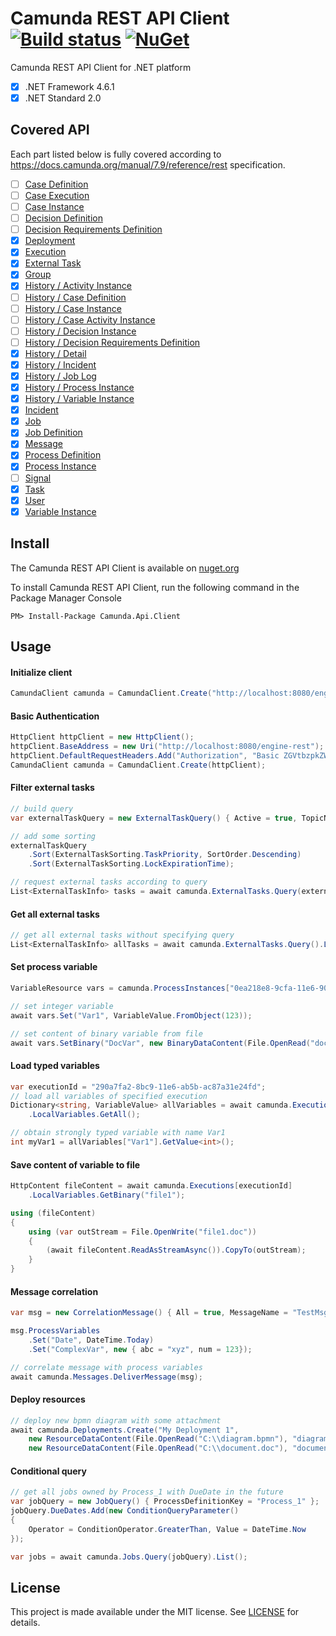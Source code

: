 # Camunda REST API Client [![Build status](https://ci.appveyor.com/api/projects/status/l2ct8th9hwuwlqvf?svg=true)](https://ci.appveyor.com/project/jlucansky/camunda-api-client) [![NuGet](https://img.shields.io/nuget/v/Camunda.Api.Client.svg)](https://www.nuget.org/packages/Camunda.Api.Client)
Camunda REST API Client for .NET platform
- [x] .NET Framework 4.6.1
- [x] .NET Standard 2.0

## Covered API
Each part listed below is fully covered according to https://docs.camunda.org/manual/7.9/reference/rest specification.
- [ ] [Case Definition](https://docs.camunda.org/manual/7.9/reference/rest/case-definition/)
- [ ] [Case Execution](https://docs.camunda.org/manual/7.9/reference/rest/case-execution/)
- [ ] [Case Instance](https://docs.camunda.org/manual/7.9/reference/rest/case-instance/)
- [ ] [Decision Definition](https://docs.camunda.org/manual/7.9/reference/rest/decision-definition/)
- [ ] [Decision Requirements Definition](https://docs.camunda.org/manual/7.9/reference/rest/decision-requirements-definition/)
- [x] [Deployment](https://docs.camunda.org/manual/7.9/reference/rest/deployment/)
- [x] [Execution](https://docs.camunda.org/manual/7.9/reference/rest/execution/)
- [x] [External Task](https://docs.camunda.org/manual/7.9/reference/rest/external-task/)
- [x] [Group](https://docs.camunda.org/manual/7.9/reference/rest/group/)
- [x] [History / Activity Instance](https://docs.camunda.org/manual/7.9/reference/rest/history/activity-instance/)
- [ ] [History / Case Definition](https://docs.camunda.org/manual/7.9/reference/rest/history/case-definition/)
- [ ] [History / Case Instance](https://docs.camunda.org/manual/7.9/reference/rest/history/case-instance/)
- [ ] [History / Case Activity Instance](https://docs.camunda.org/manual/7.9/reference/rest/history/case-activity-instance/)
- [ ] [History / Decision Instance](https://docs.camunda.org/manual/7.9/reference/rest/history/decision-instance/)
- [ ] [History / Decision Requirements Definition](https://docs.camunda.org/manual/7.9/reference/rest/history/decision-requirements-definition/)
- [x] [History / Detail](https://docs.camunda.org/manual/7.9/reference/rest/history/detail/)
- [x] [History / Incident](https://docs.camunda.org/manual/7.9/reference/rest/history/incident/)
- [x] [History / Job Log](https://docs.camunda.org/manual/7.9/reference/rest/history/job-log/)
- [x] [History / Process Instance](https://docs.camunda.org/manual/7.9/reference/rest/history/process-instance/)
- [x] [History / Variable Instance](https://docs.camunda.org/manual/7.9/reference/rest/history/variable-instance/)
- [x] [Incident](https://docs.camunda.org/manual/7.9/reference/rest/incident/)
- [X] [Job](https://docs.camunda.org/manual/7.9/reference/rest/job/)
- [x] [Job Definition](https://docs.camunda.org/manual/7.9/reference/rest/job-definition/)
- [x] [Message](https://docs.camunda.org/manual/7.9/reference/rest/message/)
- [x] [Process Definition](https://docs.camunda.org/manual/7.9/reference/rest/process-definition/)
- [x] [Process Instance](https://docs.camunda.org/manual/7.9/reference/rest/process-instance/)
- [ ] [Signal](https://docs.camunda.org/manual/7.9/reference/rest/signal/)
- [x] [Task](https://docs.camunda.org/manual/7.9/reference/rest/task/)
- [x] [User](https://docs.camunda.org/manual/7.9/reference/rest/user/)
- [x] [Variable Instance](https://docs.camunda.org/manual/7.9/reference/rest/variable-instance/)

## Install
The Camunda REST API Client is available on [nuget.org](https://www.nuget.org/packages/Camunda.Api.Client)

To install Camunda REST API Client, run the following command in the Package Manager Console
```
PM> Install-Package Camunda.Api.Client
```

## Usage

#### Initialize client
```cs
CamundaClient camunda = CamundaClient.Create("http://localhost:8080/engine-rest");
```

#### Basic Authentication
```cs
HttpClient httpClient = new HttpClient();
httpClient.BaseAddress = new Uri("http://localhost:8080/engine-rest");
httpClient.DefaultRequestHeaders.Add("Authorization", "Basic ZGVtbzpkZW1v");
CamundaClient camunda = CamundaClient.Create(httpClient);
```

#### Filter external tasks
```cs
// build query
var externalTaskQuery = new ExternalTaskQuery() { Active = true, TopicName = "MyTask" };

// add some sorting
externalTaskQuery
    .Sort(ExternalTaskSorting.TaskPriority, SortOrder.Descending)
    .Sort(ExternalTaskSorting.LockExpirationTime);

// request external tasks according to query
List<ExternalTaskInfo> tasks = await camunda.ExternalTasks.Query(externalTaskQuery).List();
```
#### Get all external tasks
```cs
// get all external tasks without specifying query
List<ExternalTaskInfo> allTasks = await camunda.ExternalTasks.Query().List();
```
#### Set process variable
```cs
VariableResource vars = camunda.ProcessInstances["0ea218e8-9cfa-11e6-90a6-ac87a31e24fd"].Variables;

// set integer variable
await vars.Set("Var1", VariableValue.FromObject(123));

// set content of binary variable from file
await vars.SetBinary("DocVar", new BinaryDataContent(File.OpenRead("document.doc")), BinaryVariableType.Bytes);
```
#### Load typed variables
```cs
var executionId = "290a7fa2-8bc9-11e6-ab5b-ac87a31e24fd";
// load all variables of specified execution
Dictionary<string, VariableValue> allVariables = await camunda.Executions[executionId]
    .LocalVariables.GetAll();

// obtain strongly typed variable with name Var1
int myVar1 = allVariables["Var1"].GetValue<int>();
```
#### Save content of variable to file
```cs
HttpContent fileContent = await camunda.Executions[executionId]
    .LocalVariables.GetBinary("file1");

using (fileContent)
{
    using (var outStream = File.OpenWrite("file1.doc"))
    {
        (await fileContent.ReadAsStreamAsync()).CopyTo(outStream);
    }
}
```
#### Message correlation
```cs
var msg = new CorrelationMessage() { All = true, MessageName = "TestMsg" };

msg.ProcessVariables
    .Set("Date", DateTime.Today)
    .Set("ComplexVar", new { abc = "xyz", num = 123});

// correlate message with process variables
await camunda.Messages.DeliverMessage(msg);
```
#### Deploy resources
```cs
// deploy new bpmn diagram with some attachment
await camunda.Deployments.Create("My Deployment 1",
    new ResourceDataContent(File.OpenRead("C:\\diagram.bpmn"), "diagram.bpmn"), 
    new ResourceDataContent(File.OpenRead("C:\\document.doc"), "document.doc"));
```
#### Conditional query
```cs
// get all jobs owned by Process_1 with DueDate in the future
var jobQuery = new JobQuery() { ProcessDefinitionKey = "Process_1" };
jobQuery.DueDates.Add(new ConditionQueryParameter() 
{
    Operator = ConditionOperator.GreaterThan, Value = DateTime.Now
});

var jobs = await camunda.Jobs.Query(jobQuery).List();
```

## License
This project is made available under the MIT license. See [LICENSE](LICENSE) for details.
